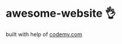 # awesome-website :ok_hand:                                                                                                                                                                                                                                                                                                               
built with help of <a href="http://johnelder.com/">codemy.com</a>
